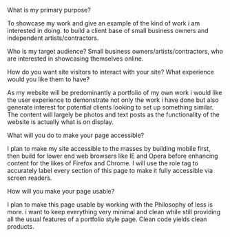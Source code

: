 What is my primary purpose? 
 
 To showcase my work and give an example of the kind of work i am interested in doing. to build a client base of small business owners and independent artists/contractors.  
 
Who is my target audience? Small business owners/artists/contractors, who are interested in showcasing themselves online.  
 
How do you want site visitors to interact with your site? What experience would you like them to have? 
 
 As my website will be predominantly a portfolio of my own work i would like the user experience to demonstrate not only the work i have done but also generate interest for potential clients looking to set up something similar. The content will largely be photos and text posts as the functionality of the website is actually what is on display. 
 
What will you do to make your page accessible?  
 
I plan to make my site accessible to the masses by building mobile first, then build for lower end web browsers like IE and Opera before enhancing content for the likes of Firefox and Chrome. I will use the role tag to accurately label every section of this page to make it fully accessible via screen readers. 
 
How will you make your page usable? 
 
 I plan to make this page usable by working with the Philosophy of less is more. i want to keep everything very minimal and clean while still providing all the usual features of a portfolio style page. Clean code yields clean products. 
 
 